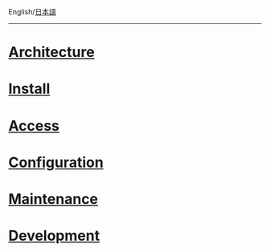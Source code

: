 English/[日本語](ホーム)
***
# [Architecture](Architecture)
# [Install](Install)
# [Access](Access)
# [Configuration](Configuration)
# [Maintenance](Maintenance)
# [Development](Development)